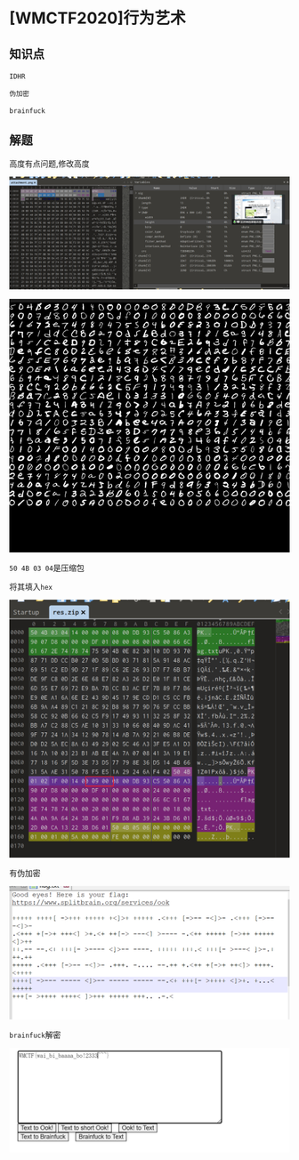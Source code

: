 # [WMCTF2020]行为艺术

## 知识点

`IDHR`

`伪加密`

`brainfuck`

## 解题

高度有点问题,修改高度

![](./img/123-1.png)

![](./img/123-2.png)

`50 4B 03 04`是压缩包

将其填入`hex`

![](./img/123-3.png)

有伪加密

![](./img/123-4.png)

`brainfuck`解密

![](./img/123-5.png)

